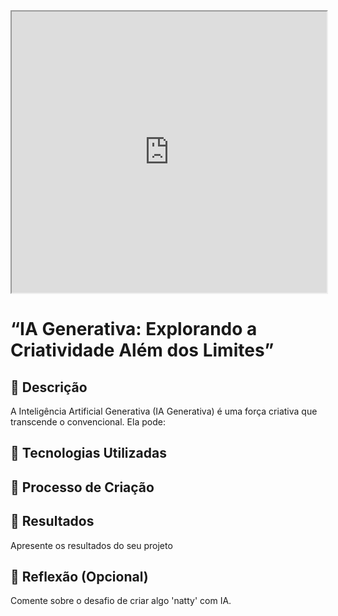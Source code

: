 </html>
<body>   
    <iframe src="https://gamma.app/embed/iua2355k07qk67h" style="width: 700px; max-width: 100%; height: 450px" allow="fullscreen" title="O que é Inteligência Artificial?"></iframe>
</body>
</html>


# “IA Generativa: Explorando a Criatividade Além dos Limites”

## 📒 Descrição
A Inteligência Artificial Generativa (IA Generativa) é uma força criativa que transcende o convencional. Ela pode:

## 🤖 Tecnologias Utilizadas




## 🧐 Processo de Criação


## 🚀 Resultados
Apresente os resultados do seu projeto

## 💭 Reflexão (Opcional)
Comente sobre o desafio de criar algo 'natty' com IA.
